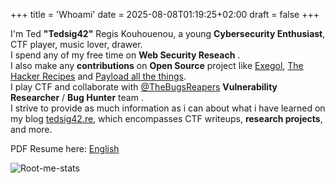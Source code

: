 +++
title = 'Whoami'
date = 2025-08-08T01:19:25+02:00
draft = false
+++

I'm Ted **"Tedsig42"** Regis Kouhouenou, a young **Cybersecurity Enthusiast**,  CTF player, music lover, drawer.    
I spend any of my free time on **Web Security Reseach** .    
I also make any **contributions** on **Open Source** project like [Exegol](https://exegol.com/), [The Hacker Recipes](https://www.thehacker.recipes/) and [Payload all the things](https://swisskyrepo.github.io/PayloadsAllTheThings/).   
I play CTF and collaborate with [@TheBugsReapers](https://thebugsreapers.com) **Vulnerability Researcher** / **Bug Hunter** team .  
I strive to provide as much information as i can about what i have learned on my blog [tedsig42.re](https://tednoob17.github.io/), which encompasses CTF writeups, **research projects**, and more.   


PDF Resume here: [English](/assets/Ted-Regis-Kouhouenou-CV-.pdf)

![Root-me-stats](https://root-me-diff.vercel.app/rm-gh?nickname=Tedsig42?style=midnight)
